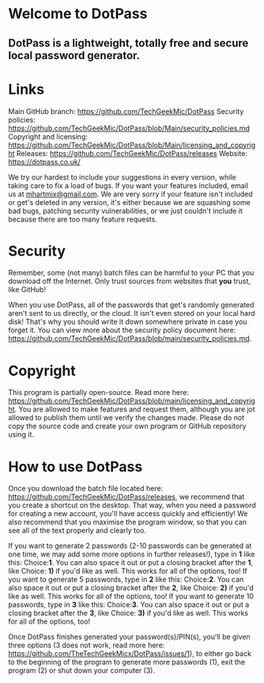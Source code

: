 # Welcome to DotPass
## DotPass is a lightweight, totally free and secure local password generator.

# Links
Main GitHub branch: https://github.com/TechGeekMic/DotPass
Security policies: https://github.com/TechGeekMic/DotPass/blob/Main/security_policies.md
Copyright and licensing: https://github.com/TechGeekMic/DotPass/blob/Main/licensing_and_copyright
Releases: https://github.com/TechGeekMic/DotPass/releases
Website: https://dotpass.co.uk/

We try our hardest to include your suggestions in every version, while taking care to fix a load of bugs. If you want your features included, email us at mhartmix@gmail.com. We are very sorry if your feature isn't included or get's deleted in any version, it's either because we are squashing some bad bugs, patching security vulnerabilities, or we just couldn't include it because there are too many feature requests.

# Security
Remember, some (not many) batch files can be harmful to your PC that you download off the Internet. Only trust sources from websites that **you** trust, like GitHub!

When you use DotPass, all of the passwords that get's randomly generated aren't sent to us directly, or the cloud. It isn't even stored on your local hard disk! That's why you should write it down somewhere private in case you forget it. You can view more about the security policy document here:
https://github.com/TechGeekMic/DotPass/blob/main/security_policies.md.

# Copyright
This program is partially open-source. Read more here: https://github.com/TechGeekMic/DotPass/blob/main/licensing_and_copyright. You are allowed to make features and request them, although you are jot allowed to publish them until we verify the changes made. Please do not copy the source code and create your own program or GitHub repository using it.

# How to use DotPass
Once you download the batch file located here: https://github.com/TechGeekMic/DotPass/releases, we recommend that you create a shortcut on the desktop. That way, when you need a password for creating a new account, you'll have access quickly and efficiently! We also recommend that you maximise the program window, so that you can see all of the text properly and clearly too.

If you want to generate 2 passwords (2-10 passwords can be generated at one time, we may add some more options in further releases!), type in **1** like this: Choice:**1**. You can also space it out or put a closing bracket after the **1**, like Choice: **1)** if you'd like as well. This works for all of the options, too! If you want to generate 5 passwords, type in **2** like this: Choice:**2**. You can also space it out or put a closing bracket after the **2**, like Choice: **2)** if you'd like as well. This works for all of the options, too! If you want to generate 10 passwords, type in **3** like this: Choice:**3**. You can also space it out or put a closing bracket after the **3**, like Choice: **3)** if you'd like as well. This works for all of the options, too!

Once DotPass finishes generated your password(s)/PIN(s), you'll be given three options (3 does not work, read more here: https://github.com/TheTechGeekMicx/DotPass/issues/1), to either go back to the beginning of the program to generate more passwords (1), exit the program (2) or shut down your computer (3).
